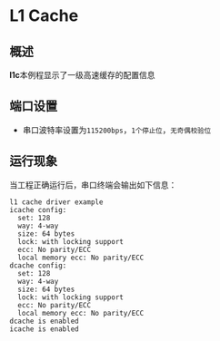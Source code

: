 # L1 Cache

## 概述

**l1c**本例程显示了一级高速缓存的配置信息

## 端口设置

-  串口波特率设置为``115200bps``，``1个停止位``，``无奇偶校验位``

## 运行现象

当工程正确运行后，串口终端会输出如下信息：
```console
l1 cache driver example
icache config:
  set: 128
  way: 4-way
  size: 64 bytes
  lock: with locking support
  ecc: No parity/ECC
  local memory ecc: No parity/ECC
dcache config:
  set: 128
  way: 4-way
  size: 64 bytes
  lock: with locking support
  ecc: No parity/ECC
  local memory ecc: No parity/ECC
dcache is enabled
icache is enabled
```

